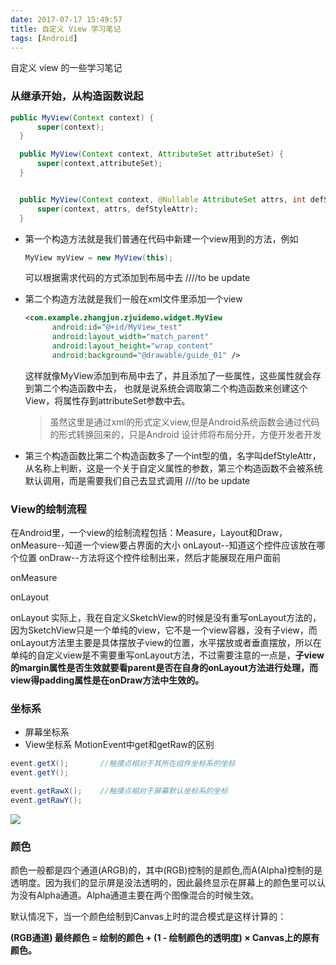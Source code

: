 ```yaml
---
date: 2017-07-17 15:49:57
title: 自定义 View 学习笔记
tags: [Android]
---
```

自定义 view 的一些学习笔记<!-- more-->


### 从继承开始，从构造函数说起
```java
public MyView(Context context) {
      super(context);
  }

  public MyView(Context context, AttributeSet attributeSet) {
      super(context,attributeSet);
  }


  public MyView(Context context, @Nullable AttributeSet attrs, int defStyleAttr) {
      super(context, attrs, defStyleAttr);
  }
```

- 第一个构造方法就是我们普通在代码中新建一个view用到的方法，例如

  ```java
  MyView myView = new MyView(this);
  ```


   可以根据需求代码的方式添加到布局中去     ////to be update

- 第二个构造方法就是我们一般在xml文件里添加一个view

  ```xml
  <com.example.zhangjun.zjuidemo.widget.MyView
        android:id="@+id/MyView_test"
        android:layout_width="match_parent"
        android:layout_height="wrap_content"
        android:background="@drawable/guide_01" />
  ```

  这样就像MyView添加到布局中去了，并且添加了一些属性，这些属性就会存到第二个构造函数中去，
  也就是说系统会调取第二个构造函数来创建这个View，将属性存到attributeSet参数中去。
  > 虽然这里是通过xml的形式定义view,但是Android系统函数会通过代码的形式转换回来的，只是Android
  > 设计师将布局分开，方便开发者开发
- 第三个构造函数比第二个构造函数多了一个int型的值，名字叫defStyleAttr，从名称上判断，这是一个关于自定义属性的参数，第三个构造函数不会被系统默认调用，而是需要我们自己去显式调用 ////to be update


### View的绘制流程

在Android里，一个view的绘制流程包括：Measure，Layout和Draw，
onMeasure--知道一个view要占界面的大小
onLayout--知道这个控件应该放在哪个位置
onDraw--方法将这个控件绘制出来，然后才能展现在用户面前


onMeasure  

onLayout

onLayout 实际上，我在自定义SketchView的时候是没有重写onLayout方法的，因为SketchView只是一个单纯的view，它不是一个view容器，没有子view，而onLayout方法里主要是具体摆放子view的位置，水平摆放或者垂直摆放，所以在单纯的自定义view是不需要重写onLayout方法，不过需要注意的一点是，**子view的margin属性是否生效就要看parent是否在自身的onLayout方法进行处理，而view得padding属性是在onDraw方法中生效的。**


### 坐标系
- 屏幕坐标系
- View坐标系
MotionEvent中get和getRaw的区别

```java
event.getX();       //触摸点相对于其所在组件坐标系的坐标
event.getY();

event.getRawX();    //触摸点相对于屏幕默认坐标系的坐标
event.getRawY();
```

![](https://ws3.sinaimg.cn/large/006tNc79gy1fqjaorijqtj308c0dwaaf.jpg)

### 颜色
颜色一般都是四个通道(ARGB)的，其中(RGB)控制的是颜色,而A(Alpha)控制的是透明度。因为我们的显示屏是没法透明的，因此最终显示在屏幕上的颜色里可以认为没有Alpha通道。Alpha通道主要在两个图像混合的时候生效。

默认情况下，当一个颜色绘制到Canvas上时的混合模式是这样计算的：

**(RGB通道) 最终颜色 = 绘制的颜色 + (1 - 绘制颜色的透明度) × Canvas上的原有颜色。**
